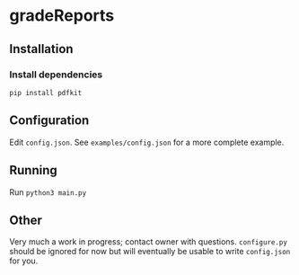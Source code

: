 # gradeReports

## Installation

### Install dependencies

`pip install pdfkit`

## Configuration

Edit `config.json`. See `examples/config.json` for a more complete example.

## Running

Run `python3 main.py`

## Other

Very much a work in progress; contact owner with questions. `configure.py` should be ignored for now but will eventually be usable to write `config.json` for you.
